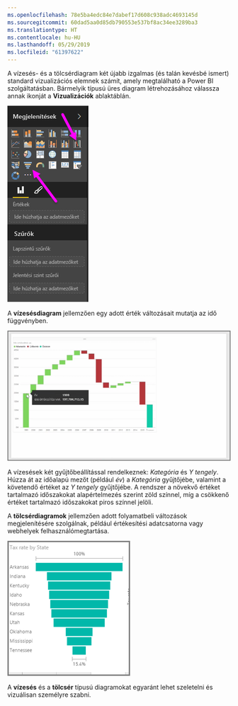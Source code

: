 ```yaml
---
ms.openlocfilehash: 78e5ba4edc84e7dabef17d608c938adc4693145d
ms.sourcegitcommit: 60dad5aa0d85db790553e537bf8ac34ee3289ba3
ms.translationtype: HT
ms.contentlocale: hu-HU
ms.lasthandoff: 05/29/2019
ms.locfileid: "61397622"
---
```

A vízesés- és a tölcsérdiagram két újabb izgalmas (és talán kevésbé ismert) standard vizualizációs elemnek számít, amely megtalálható a Power BI szolgáltatásban. Bármelyik típusú üres diagram létrehozásához válassza annak ikonját a **Vizualizációk** ablaktáblán.

![](media/3-8-create-waterfall-funnel-charts/3-8_1.png)

A **vízesésdiagram** jellemzően egy adott érték változásait mutatja az idő függvényben.

![](media/3-8-create-waterfall-funnel-charts/3-8_2.png)

A vízesések két gyűjtőbeállítással rendelkeznek: *Kategória* és *Y tengely*. Húzza át az időalapú mezőt (például *év*) a *Kategória* gyűjtőjébe, valamint a követendő értéket az *Y tengely* gyűjtőjébe. A rendszer a növekvő értéket tartalmazó időszakokat alapértelmezés szerint zöld színnel, míg a csökkenő értéket tartalmazó időszakokat piros színnel jelöli.

A **tölcsérdiagramok** jellemzően adott folyamatbeli változások megjelenítésére szolgálnak, például értékesítési adatcsatorna vagy webhelyek felhasználómegtartása.

![](media/3-8-create-waterfall-funnel-charts/3-8_3.png)

A **vízesés** és a **tölcsér** típusú diagramokat egyaránt lehet szeletelni és vizuálisan személyre szabni.


